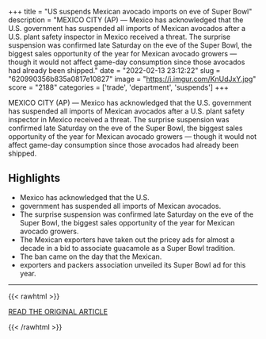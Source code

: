 +++
title = "US suspends Mexican avocado imports on eve of Super Bowl"
description = "MEXICO CITY (AP) — Mexico has acknowledged that the U.S. government has suspended all imports of Mexican avocados after a U.S. plant safety inspector in Mexico received a threat.  The surprise suspension was confirmed late Saturday on the eve of the Super Bowl, the biggest sales opportunity of the year for Mexican avocado growers — though it would not affect game-day consumption since those avocados had already been shipped."
date = "2022-02-13 23:12:22"
slug = "620990356b835a0817e10827"
image = "https://i.imgur.com/KnUdJxY.jpg"
score = "2188"
categories = ['trade', 'department', 'suspends']
+++

MEXICO CITY (AP) — Mexico has acknowledged that the U.S. government has suspended all imports of Mexican avocados after a U.S. plant safety inspector in Mexico received a threat.  The surprise suspension was confirmed late Saturday on the eve of the Super Bowl, the biggest sales opportunity of the year for Mexican avocado growers — though it would not affect game-day consumption since those avocados had already been shipped.

## Highlights

- Mexico has acknowledged that the U.S.
- government has suspended all imports of Mexican avocados.
- The surprise suspension was confirmed late Saturday on the eve of the Super Bowl, the biggest sales opportunity of the year for Mexican avocado growers.
- The Mexican exporters have taken out the pricey ads for almost a decade in a bid to associate guacamole as a Super Bowl tradition.
- The ban came on the day that the Mexican.
- exporters and packers association unveiled its Super Bowl ad for this year.

---

{{< rawhtml >}}
  <p class="article-category">
    <a target="_blank" href="https://apnews.com/article/business-mexico-global-trade-agriculture-drug-cartels-7c6bb7ef83bada375692ba890c413ce5">READ THE ORIGINAL ARTICLE</a>
  </p>
{{< /rawhtml >}}
